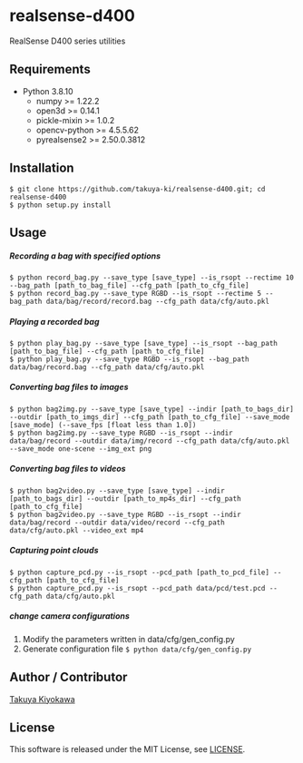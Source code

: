 # realsense-d400

RealSense D400 series utilities

## Requirements

- Python 3.8.10
  - numpy >= 1.22.2
  - open3d >= 0.14.1
  - pickle-mixin >= 1.0.2
  - opencv-python >= 4.5.5.62
  - pyrealsense2 >= 2.50.0.3812

## Installation

	$ git clone https://github.com/takuya-ki/realsense-d400.git; cd realsense-d400
	$ python setup.py install

## Usage

##### Recording a bag with specified options
    $ python record_bag.py --save_type [save_type] --is_rsopt --rectime 10 --bag_path [path_to_bag_file] --cfg_path [path_to_cfg_file]
    $ python record_bag.py --save_type RGBD --is_rsopt --rectime 5 --bag_path data/bag/record/record.bag --cfg_path data/cfg/auto.pkl

##### Playing a recorded bag
    $ python play_bag.py --save_type [save_type] --is_rsopt --bag_path [path_to_bag_file] --cfg_path [path_to_cfg_file]
    $ python play_bag.py --save_type RGBD --is_rsopt --bag_path data/bag/record.bag --cfg_path data/cfg/auto.pkl

##### Converting bag files to images
    $ python bag2img.py --save_type [save_type] --indir [path_to_bags_dir] --outdir [path_to_imgs_dir] --cfg_path [path_to_cfg_file] --save_mode [save_mode] (--save_fps [float less than 1.0])
    $ python bag2img.py --save_type RGBD --is_rsopt --indir data/bag/record --outdir data/img/record --cfg_path data/cfg/auto.pkl --save_mode one-scene --img_ext png

##### Converting bag files to videos
    $ python bag2video.py --save_type [save_type] --indir [path_to_bags_dir] --outdir [path_to_mp4s_dir] --cfg_path [path_to_cfg_file]
    $ python bag2video.py --save_type RGBD --is_rsopt --indir data/bag/record --outdir data/video/record --cfg_path data/cfg/auto.pkl --video_ext mp4

##### Capturing point clouds
    $ python capture_pcd.py --is_rsopt --pcd_path [path_to_pcd_file] --cfg_path [path_to_cfg_file]
    $ python capture_pcd.py --is_rsopt --pcd_path data/pcd/test.pcd --cfg_path data/cfg/auto.pkl 

##### change camera configurations

1. Modify the parameters written in data/cfg/gen_config.py
2. Generate configuration file `$ python data/cfg/gen_config.py`

## Author / Contributor

[Takuya Kiyokawa](https://takuya-ki.github.io/)

## License

This software is released under the MIT License, see [LICENSE](./LICENSE).
